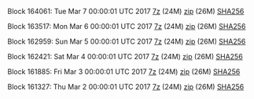 Block 164061: Tue Mar  7 00:00:01 UTC 2017 [7z](https://transfer.sh/jSBgX/bootstrap.dat.20170307.7z) (24M) [zip](https://transfer.sh/uZH4T/bootstrap.dat.20170307.zip) (26M) [SHA256](https://transfer.sh/ZWxiU/sha256.txt)

Block 163517: Mon Mar  6 00:00:01 UTC 2017 [7z](https://transfer.sh/146WTd/bootstrap.dat.20170306.7z) (24M) [zip](https://transfer.sh/4zC6P/bootstrap.dat.20170306.zip) (26M) [SHA256](https://transfer.sh/jRccI/sha256.txt)

Block 162959: Sun Mar  5 00:00:01 UTC 2017 [7z](https://transfer.sh/HBYoD/bootstrap.dat.20170305.7z) (24M) [zip](https://transfer.sh/q3wiI/bootstrap.dat.20170305.zip) (26M) [SHA256](https://transfer.sh/ku5pp/sha256.txt)

Block 162421: Sat Mar  4 00:00:01 UTC 2017 [7z](https://transfer.sh/vpkP0/bootstrap.dat.20170304.7z) (24M) [zip](https://transfer.sh/GLFaj/bootstrap.dat.20170304.zip) (26M) [SHA256](https://transfer.sh/Et9sC/sha256.txt)

Block 161885: Fri Mar  3 00:00:01 UTC 2017 [7z](https://transfer.sh/XrPP8/bootstrap.dat.20170303.7z) (24M) [zip](https://transfer.sh/K8288/bootstrap.dat.20170303.zip) (26M) [SHA256](https://transfer.sh/dLzaq/sha256.txt)

Block 161327: Thu Mar  2 00:00:01 UTC 2017 [7z](https://transfer.sh/ahwxT/bootstrap.dat.20170302.7z) (24M) [zip](https://transfer.sh/mAJUJ/bootstrap.dat.20170302.zip) (26M) [SHA256](https://transfer.sh/y4Qm6/sha256.txt)
